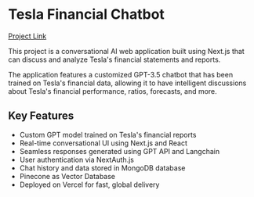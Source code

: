 # Tesla Financial Chatbot

[Project Link](https://gpt-app-sujal.vercel.app/)

This project is a conversational AI web application built using Next.js that can discuss and analyze Tesla's financial statements and reports.

The application features a customized GPT-3.5 chatbot that has been trained on Tesla's financial data, allowing it to have intelligent discussions about Tesla's financial performance, ratios, forecasts, and more.

## Key Features
- Custom GPT model trained on Tesla's financial reports
- Real-time conversational UI using Next.js and React
- Seamless responses generated using GPT API and Langchain
- User authentication via NextAuth.js
- Chat history and data stored in MongoDB database
- Pinecone as Vector Database
- Deployed on Vercel for fast, global delivery
